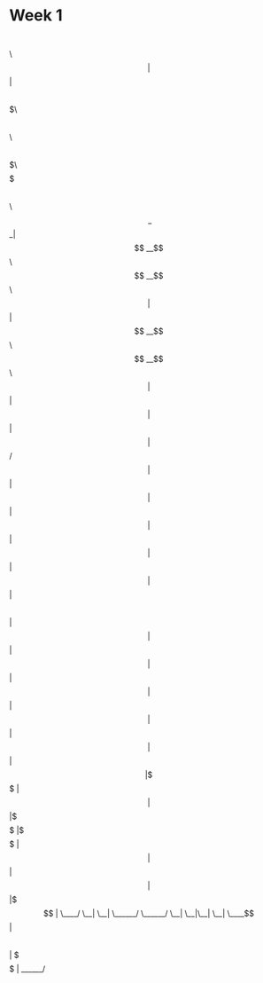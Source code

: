 # Week 1
  $$\     $$\                                                         
  $$ |    $$ |                                                        
$$$$$$\   $$$$$$$\   $$$$$$\  $$\   $$\ $$$$$$$\  $$$$$$$\  $$\   $$\ 
\_$$  _|  $$  __$$\ $$  __$$\ $$ |  $$ |$$  __$$\ $$  __$$\ $$ |  $$ |
  $$ |    $$ |  $$ |$$ /  $$ |$$ |  $$ |$$ |  $$ |$$ |  $$ |$$ |  $$ |
  $$ |$$\ $$ |  $$ |$$ |  $$ |$$ |  $$ |$$ |  $$ |$$ |  $$ |$$ |  $$ |
  \$$$$  |$$ |  $$ |\$$$$$$  |\$$$$$$  |$$ |  $$ |$$ |  $$ |\$$$$$$$ |
   \____/ \__|  \__| \______/  \______/ \__|  \__|\__|  \__| \____$$ |
                                                            $$\   $$ |
                                                            \$$$$$$  |
                                                             \______/ 
